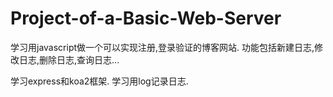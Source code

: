 # Project-of-a-Basic-Web-Server


学习用javascript做一个可以实现注册,登录验证的博客网站.
功能包括新建日志,修改日志,删除日志,查询日志...

学习express和koa2框架.
学习用log记录日志.
